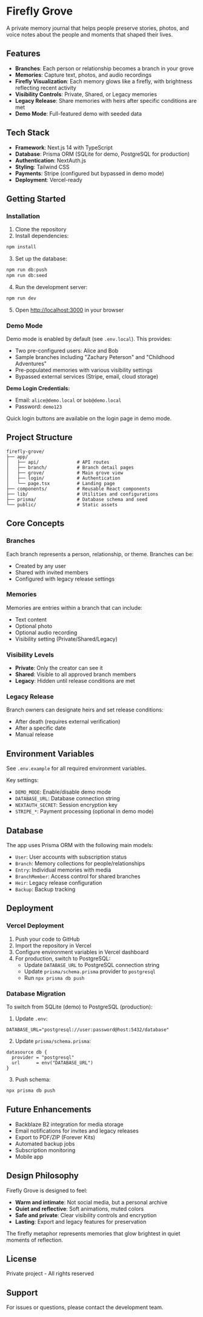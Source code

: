 # Firefly Grove

A private memory journal that helps people preserve stories, photos, and voice notes about the people and moments that shaped their lives.

## Features

- **Branches**: Each person or relationship becomes a branch in your grove
- **Memories**: Capture text, photos, and audio recordings
- **Firefly Visualization**: Each memory glows like a firefly, with brightness reflecting recent activity
- **Visibility Controls**: Private, Shared, or Legacy memories
- **Legacy Release**: Share memories with heirs after specific conditions are met
- **Demo Mode**: Full-featured demo with seeded data

## Tech Stack

- **Framework**: Next.js 14 with TypeScript
- **Database**: Prisma ORM (SQLite for demo, PostgreSQL for production)
- **Authentication**: NextAuth.js
- **Styling**: Tailwind CSS
- **Payments**: Stripe (configured but bypassed in demo mode)
- **Deployment**: Vercel-ready

## Getting Started

### Installation

1. Clone the repository
2. Install dependencies:

```bash
npm install
```

3. Set up the database:

```bash
npm run db:push
npm run db:seed
```

4. Run the development server:

```bash
npm run dev
```

5. Open [http://localhost:3000](http://localhost:3000) in your browser

### Demo Mode

Demo mode is enabled by default (see `.env.local`). This provides:

- Two pre-configured users: Alice and Bob
- Sample branches including "Zachary Peterson" and "Childhood Adventures"
- Pre-populated memories with various visibility settings
- Bypassed external services (Stripe, email, cloud storage)

**Demo Login Credentials:**
- Email: `alice@demo.local` or `bob@demo.local`
- Password: `demo123`

Quick login buttons are available on the login page in demo mode.

## Project Structure

```
firefly-grove/
├── app/
│   ├── api/              # API routes
│   ├── branch/           # Branch detail pages
│   ├── grove/            # Main grove view
│   ├── login/            # Authentication
│   └── page.tsx          # Landing page
├── components/           # Reusable React components
├── lib/                  # Utilities and configurations
├── prisma/               # Database schema and seed
└── public/               # Static assets
```

## Core Concepts

### Branches
Each branch represents a person, relationship, or theme. Branches can be:
- Created by any user
- Shared with invited members
- Configured with legacy release settings

### Memories
Memories are entries within a branch that can include:
- Text content
- Optional photo
- Optional audio recording
- Visibility setting (Private/Shared/Legacy)

### Visibility Levels
- **Private**: Only the creator can see it
- **Shared**: Visible to all approved branch members
- **Legacy**: Hidden until release conditions are met

### Legacy Release
Branch owners can designate heirs and set release conditions:
- After death (requires external verification)
- After a specific date
- Manual release

## Environment Variables

See `.env.example` for all required environment variables.

Key settings:
- `DEMO_MODE`: Enable/disable demo mode
- `DATABASE_URL`: Database connection string
- `NEXTAUTH_SECRET`: Session encryption key
- `STRIPE_*`: Payment processing (optional in demo mode)

## Database

The app uses Prisma ORM with the following main models:
- `User`: User accounts with subscription status
- `Branch`: Memory collections for people/relationships
- `Entry`: Individual memories with media
- `BranchMember`: Access control for shared branches
- `Heir`: Legacy release configuration
- `Backup`: Backup tracking

## Deployment

### Vercel Deployment

1. Push your code to GitHub
2. Import the repository in Vercel
3. Configure environment variables in Vercel dashboard
4. For production, switch to PostgreSQL:
   - Update `DATABASE_URL` to PostgreSQL connection string
   - Update `prisma/schema.prisma` provider to `postgresql`
   - Run `npx prisma db push`

### Database Migration

To switch from SQLite (demo) to PostgreSQL (production):

1. Update `.env`:
```
DATABASE_URL="postgresql://user:password@host:5432/database"
```

2. Update `prisma/schema.prisma`:
```prisma
datasource db {
  provider = "postgresql"
  url      = env("DATABASE_URL")
}
```

3. Push schema:
```bash
npx prisma db push
```

## Future Enhancements

- Backblaze B2 integration for media storage
- Email notifications for invites and legacy releases
- Export to PDF/ZIP (Forever Kits)
- Automated backup jobs
- Subscription monitoring
- Mobile app

## Design Philosophy

Firefly Grove is designed to feel:
- **Warm and intimate**: Not social media, but a personal archive
- **Quiet and reflective**: Soft animations, muted colors
- **Safe and private**: Clear visibility controls and encryption
- **Lasting**: Export and legacy features for preservation

The firefly metaphor represents memories that glow brightest in quiet moments of reflection.

## License

Private project - All rights reserved

## Support

For issues or questions, please contact the development team.
